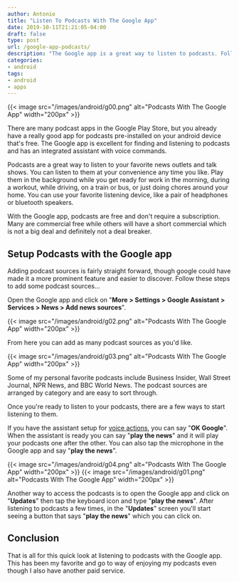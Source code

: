 ```yaml
---
author: Antonio
title: "Listen To Podcasts With The Google App"
date: 2019-10-11T21:21:05-04:00
draft: false
type: post
url: /google-app-podcasts/
description: "The Google app is a great way to listen to podcasts. Follow this walk through to learn how to use the Google app to find and listen to your favorite podcasts for free."
categories:
- android
tags:
- android
- apps
---
```


{{< image src="/images/android/g00.png" alt="Podcasts With The Google App" width="200px" >}}

There are many podcast apps in the Google Play Store, but you already have a really good app for podcasts pre-installed on your android device that's free. The Google app is excellent for finding and listening to podcasts and has an integrated assistant with voice commands.

<!--more-->

Podcasts are a great way to listen to your favorite news outlets and talk shows. You can listen to them at your convenience any time you like. Play them in the background while you get ready for work in the morning, during a workout, while driving, on a train or bus, or just doing chores around your home. You can use your favorite listening device, like a pair of headphones or bluetooth speakers.

With the Google app, podcasts are free and don't require a subscription. Many are commercial free while others will have a short commercial which is not a big deal and definitely not a deal breaker.

## **Setup Podcasts with the Google app**

Adding podcast sources is fairly straight forward, though google could have made it a more prominent feature and easier to discover. Follow these steps to add some podcast sources...

<!--adsense-->

Open the Google app and click on "**More > Settings > Google Assistant > Services > News > Add news sources**".

{{< image src="/images/android/g02.png" alt="Podcasts With The Google App" width="200px" >}}

From here you can add as many podcast sources as you'd like.

{{< image src="/images/android/g03.png" alt="Podcasts With The Google App" width="200px" >}}

Some of my personal favorite podcasts include Business Insider, Wall Street Journal, NPR News, and BBC World News. The podcast sources are arranged by category and are easy to sort through.

Once you're ready to listen to your podcasts, there are a few ways to start listening to them.

If you have the assistant setup for <a href="https://support.google.com/websearch/answer/2940021?co=GENIE.Platform%3DAndroid&hl=en" target="_blank">voice actions</a>, you can say "**OK Google**". When the assistant is ready you can say "**play the news**" and it will play your podcasts one after the other. You can also tap the microphone in the Google app and say "**play the news**".

{{< image src="/images/android/g04.png" alt="Podcasts With The Google App" width="200px" >}} {{< image src="/images/android/g01.png" alt="Podcasts With The Google App" width="200px" >}}

Another way to access the podcasts is to open the Google app and click on "**Updates**" then tap the keyboard icon and type "**play the news**". After listening to podcasts a few times, in the "**Updates**" screen you'll start seeing a button that says "**play the news**" which you can click on.

## **Conclusion**

That is all for this quick look at listening to podcasts with the Google app. This has been my favorite and go to way of enjoying my podcasts even though I also have another paid service.
